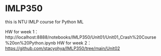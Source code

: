 # IMLP350
this is NTU IMLP course for Python ML

HW for week 1：http://localhost:8888/notebooks/IMLP350/Unit01/Unit01_Crash%20Course%20on%20Python.ipynb
HW for week 2：https://github.com/stacyohya/IMLP350/tree/main/Unit02
